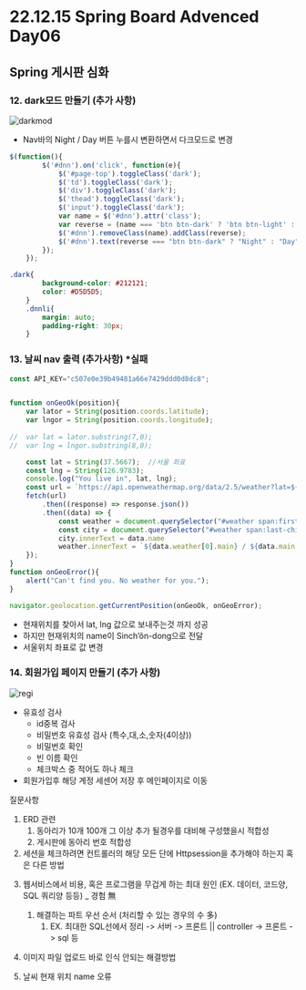 # 22.12.15 Spring Board Advenced Day06

## Spring 게시판 심화

### 12. dark모드 만들기 (추가 사항)

![darkmod](C:\Users\김민식\Documents\TIL\OJT\assets\darkmod.png)

- Nav바의 Night / Day 버튼 누를시 변환하면서 다크모드로 변경

```javascript
$(function(){
		$('#dnn').on('click', function(e){
			$('#page-top').toggleClass('dark');
			$('td').toggleClass('dark');
			$('div').toggleClass('dark');
			$('thead').toggleClass('dark');
			$('input').toggleClass('dark');
			var name = $('#dnn').attr('class');
			var reverse = (name === 'btn btn-dark' ? 'btn btn-light' : 'btn btn-dark');
			$('#dnn').removeClass(name).addClass(reverse);
			$('#dnn').text(reverse === "btn btn-dark" ? "Night" : "Day");
		});
	});
```

```css
.dark{
		background-color: #212121;
		color: #D5D5D5;
	}
	.dnnli{
		margin: auto;
		padding-right: 30px;
	}
```

### 13. 날씨 nav 출력 (추가사항) *실패

```javascript
const API_KEY="c507e0e39b49481a66e7429ddd0d8dc8";


function onGeoOk(position){
	var lator = String(position.coords.latitude);
	var lngor = String(position.coords.longitude);
	
//	var lat = lator.substring(7,0);
//	var lng = lngor.substring(8,0);

	const lat = String(37.5667);  //서울 좌표
	const lng = String(126.9783);
	console.log("You live in", lat, lng);
	const url = `https://api.openweathermap.org/data/2.5/weather?lat=${lat}&lon=${lng}&appid=${API_KEY}&units=metric`
	fetch(url)
		.then((response) => response.json())
		.then((data) => {
			const weather = document.querySelector("#weather span:first-child");
			const city = document.querySelector("#weather span:last-child");
			city.innerText = data.name
			weather.innerText = `${data.weather[0].main} / ${data.main.temp}`;
	});
}
function onGeoError(){
	alert("Can't find you. No weather for you.");
}

navigator.geolocation.getCurrentPosition(onGeoOk, onGeoError);
```

- 현재위치를 찾아서 lat, lng 값으로 보내주는것 까지 성공
- 하지만 현재위치의 name이 Sinch’ŏn-dong으로 전달
- 서울위치 좌표로 값 변경

### 14. 회원가입 페이지 만들기 (추가 사항)

![regi](C:\Users\김민식\Documents\TIL\OJT\assets\regi.png)

- 유효성 검사
  - id중복 검사
  - 비밀번호 유효성 검사 (특수,대,소,숫자(4이상))
  - 비밀번호 확인
  - 빈 이름 확인
  - 체크박스 중 적어도 하나 체크
- 회원가입후 해당 계정 세센어 저장 후 메인페이지로 이동

질문사항

1) ERD 관련
   1) 동아리가 10개 100개 그 이상 추가 될경우를 대비해 구성했을시 적합성
   2) 게시판에 동아리 번호 적합성
2) 세션을 체크하려면 컨트롤러의 해당 모든 단에 Httpsession을 추가해야 하는지 혹은 다른 방법

3. 웹서비스에서 비용, 혹은 프로그램을 무겁게 하는 최대 원인 (EX. 데이터, 코드양, SQL 쿼리양 등등) _ 경험 無
   1. 해결하는 파트 우선 순서 (처리할 수 있는 경우의 수 多)
      1. EX.  최대한 SQL선에서 정리 -> 서버 -> 프론트 || controller -> 프론트 -> sql 등
4. 이미지 파일 업로드 바로 인식 안되는 해결방법

5. 날씨 현재 위치 name 오류
